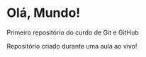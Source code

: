 # Olá, Mundo!
 Primeiro repositório do curdo de Git e GitHub

Repositório criado durante uma aula ao vivo!